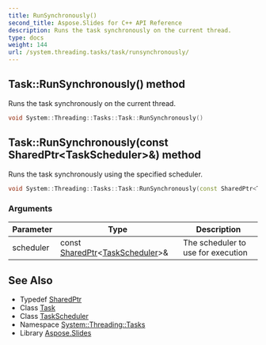 ```yaml
---
title: RunSynchronously()
second_title: Aspose.Slides for C++ API Reference
description: Runs the task synchronously on the current thread.
type: docs
weight: 144
url: /system.threading.tasks/task/runsynchronously/
---
```

## Task::RunSynchronously() method


Runs the task synchronously on the current thread.

```cpp
void System::Threading::Tasks::Task::RunSynchronously()
```


## Task::RunSynchronously(const SharedPtr\<TaskScheduler\>\&) method


Runs the task synchronously using the specified scheduler.

```cpp
void System::Threading::Tasks::Task::RunSynchronously(const SharedPtr<TaskScheduler> &scheduler)
```


### Arguments

| Parameter | Type | Description |
| --- | --- | --- |
| scheduler | const [SharedPtr](../../../system/sharedptr/)\<[TaskScheduler](../../taskscheduler/)\>\& | The scheduler to use for execution |

## See Also

* Typedef [SharedPtr](../../../system/sharedptr/)
* Class [Task](../)
* Class [TaskScheduler](../../taskscheduler/)
* Namespace [System::Threading::Tasks](../../)
* Library [Aspose.Slides](../../../)